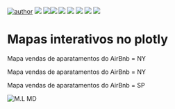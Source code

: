 [![author](https://img.shields.io/badge/author-RafaelGallo-red.svg)](https://github.com/RafaelGallo?tab=repositories) [![](https://img.shields.io/badge/python-3.7+-blue.svg)](https://www.python.org/downloads/release/python-374/) [![](https://img.shields.io/badge/Pandas-blue.svg)](https://pandas.pydata.org/)[![](https://img.shields.io/badge/Matplotlib-blue.svg)](https://matplotlib.org/) [![](https://img.shields.io/badge/Seaborn-green.svg)](https://seaborn.pydata.org/) [![](https://img.shields.io/badge/Matplotlib-orange.svg)](https://scikit-learn.org/stable/) [![](https://img.shields.io/badge/Numpy-White.svg)](https://numpy.org/) [![](https://img.shields.io/badge/Ploty-blue.svg)](https://plotly.com/) [![](https://img.shields.io/badge/Scikit-learn-green.svg)](https://scikit-learn.org/stable/)



# Mapas interativos no plotly

Mapa vendas de aparatamentos do AirBnb = NY

Mapa vendas de aparatamentos do AirBnb = NY

Mapa vendas de aparatamentos do AirBnb = SP




![M.L MD](https://github.com/RafaelGallo/DS-Maps/blob/main/src/closeup-de-pinos-no-mapa-planejando-viagem-viagem_53876-14827.jpg)
